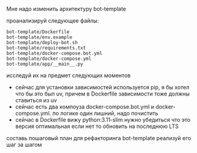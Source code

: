 Мне надо изменить архитектуру bot-template

проанализируй следующее файлы:

```
bot-template/Dockerfile
bot-template/env.example
bot-template/deploy-bot.sh
bot-template/requirements.txt
bot-template/docker-compose.bot.yml
bot-template/docker-compose.yml
bot-template/app/__main__.py
```

исследуй их на предмет следующих моментов

- сейчас для установки зависимостей используется pip, я бы хотел что бы это был uv, причем в Dockerfile зависимости тоже должны ставиться из uv
- сейчас есть два компоуза docker-compose.bot.yml и docker-compose.yml. по логике один лишний, надо почистить
- сейчас в Dockerfile вижу python:3.11-slim нужно убедиться что это версия оптимальная если нет то обновить на последнюю LTS

составь пошаговый план для рефакторинга bot-template
реализуй его шаг за шагом